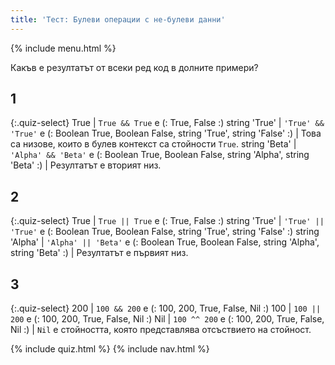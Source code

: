 ```yaml
---
title: 'Тест: Булеви операции с не-булеви данни'
---
```


{% include menu.html %}

Какъв е резултатът от всеки ред код в долните примери?

## 1

{:.quiz-select}
True | `True && True` е (: True, False :)
string &apos;True&apos; | `'True' && 'True'` е (: Boolean True, Boolean False, string &apos;True&apos;, string &apos;False&apos; :) | Това са низове, които в булев контекст са стойности `True`.
string &apos;Beta&apos; | `'Alpha' && 'Beta'` е (: Boolean True, Boolean False, string &apos;Alpha&apos;, string &apos;Beta&apos; :) | Резултатът е вторият низ.

## 2

{:.quiz-select}
True | `True || True` е (: True, False :)
string &apos;True&apos; | `'True' || 'True'` е (: Boolean True, Boolean False, string &apos;True&apos;, string &apos;False&apos; :)
string &apos;Alpha&apos; | `'Alpha' || 'Beta'` е (: Boolean True, Boolean False, string &apos;Alpha&apos;, string &apos;Beta&apos; :) | Резултатът е първият низ.

## 3

{:.quiz-select}
200 | `100 && 200` е (: 100, 200, True, False, Nil :)
100 | `100 || 200` е (: 100, 200, True, False, Nil :)
Nil | `100 ^^ 200` е (: 100, 200, True, False, Nil :) | `Nil` е стойността, която представлява отсъствието на стойност.

{% include quiz.html %}
{% include nav.html %}